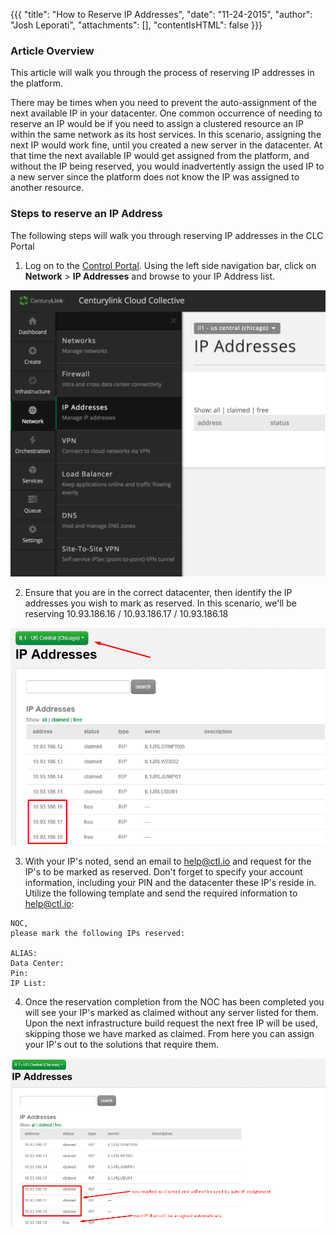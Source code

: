 {{{
  "title": "How to Reserve IP Addresses",
  "date": "11-24-2015",
  "author": "Josh Leporati",
  "attachments": [],
  "contentIsHTML": false
}}}

### Article Overview
This article will walk you through the process of reserving IP addresses in the platform.  

There may be times when you need to prevent the auto-assignment of the next available IP in your datacenter.  One common occurrence of needing to reserve an IP would be if you need to assign a clustered resource an IP within the same network as its host services.  In this scenario, assigning the next IP would work fine, until you created a new server in the datacenter.  At that time the next available IP would get assigned from the platform, and without the IP being reserved, you would inadvertently assign the used IP to a new server since the platform does not know the IP was assigned to another resource.

### Steps to reserve an IP Address

The following steps will walk you through reserving IP addresses in the CLC Portal

1. Log on to the [Control Portal](https://control.ctl.io/). Using the left side navigation bar, click on **Network** > **IP Addresses** and browse to your IP Address list.

  ![IPADDRESS](../../images/IP-Addresses-tab.png)

2. Ensure that you are in the correct datacenter, then identify the IP addresses you wish to mark as reserved.  In this scenario, we'll be reserving 10.93.186.16 / 10.93.186.17 / 10.93.186.18

  ![IPADDRESSCONFIRM](../../images/how-to-reserve-ip-addresses-2.png)

3. With your IP's noted, send an email to help@ctl.io and request for the IP's to be marked as reserved.  Don't forget to specify your account information, including your PIN and the datacenter these IP's reside in.  Utilize the following template and send the required information to help@ctl.io:

  ```
  NOC,
  please mark the following IPs reserved:

  ALIAS:
  Data Center:
  Pin:
  IP List:
  ```

4. Once the reservation completion from the NOC has been completed you will see your IP's marked as claimed without any server listed for them.  Upon the next infrastructure build request the next free IP will be used, skipping those we have marked as claimed.  From here you can assign your IP's out to the solutions that require them.

 ![EMAILNOC](../../images/how-to-reserve-ip-addresses-4.png)
